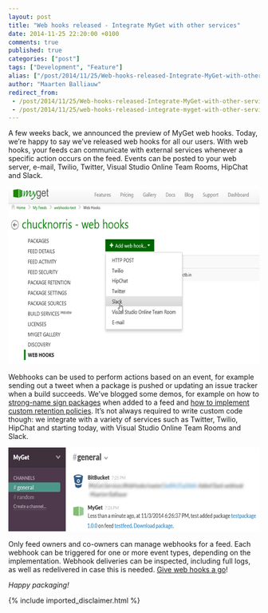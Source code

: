 ```yaml
---
layout: post
title: "Web hooks released - Integrate MyGet with other services"
date: 2014-11-25 22:20:00 +0100
comments: true
published: true
categories: ["post"]
tags: ["Development", "Feature"]
alias: ["/post/2014/11/25/Web-hooks-released-Integrate-MyGet-with-other-services.aspx", "/post/2014/11/25/web-hooks-released-integrate-myget-with-other-services.aspx"]
author: "Maarten Balliauw"
redirect_from:
 - /post/2014/11/25/Web-hooks-released-Integrate-MyGet-with-other-services.aspx.html
 - /post/2014/11/25/web-hooks-released-integrate-myget-with-other-services.aspx.html
---
```


<p>A few weeks back, we announced the preview of MyGet web hooks. Today, we’re happy to say we’ve released web hooks for all our users. With web hooks, your feeds can communicate with external services whenever a specific action occurs on the feed. Events can be posted to your web server, e-mail, Twilio, Twitter, Visual Studio Online Team Rooms, HipChat and Slack.</p> <p><a href="/images/image_115.png"><img width="640" height="356" title="Web hook types" style="border: 0px currentColor; border-image: none; padding-top: 0px; padding-right: 0px; padding-left: 0px; display: inline; background-image: none;" alt="Web hook types" src="/images/image_thumb_113.png" border="0"></a></p> <p>Webhooks can be used to perform actions based on an event, for example sending out a tweet when a package is pushed or updating an issue tracker when a build succeeds. We’ve blogged some demos, for example on how to <a href="http://blog.maartenballiauw.be/post/2014/09/10/Automatically-strong-name-signing-NuGet-packages.aspx">strong-name sign packages</a> when added to a feed and <a href="/post/2014/10/16/Implementing-custom-package-retention-using-webhooks.aspx">how to implement custom retention policies</a>. It’s not always required to write custom code though: we integrate with a variety of services such as Twitter, Twilio, HipChat and starting today, with Visual Studio Online Team Rooms and Slack.</p> <p><a href="/images/image_116.png"><img width="640" height="168" title="Slack integration with MyGet" style="border: 0px currentColor; border-image: none; padding-top: 0px; padding-right: 0px; padding-left: 0px; display: inline; background-image: none;" alt="Slack integration with MyGet" src="/images/image_thumb_114.png" border="0"></a></p> <p>Only feed owners and co-owners can manage webhooks for a feed. Each webhook can be triggered for one or more event types, depending on the implementation. Webhook deliveries can be inspected, including full logs, as well as redelivered in case this is needed. <a href="http://www.myget.org">Give web hooks a go</a>!</p> <p><em>Happy packaging!</em></p>

{% include imported_disclaimer.html %}

